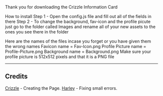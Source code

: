 Thank you for downloading the Crizzle Information Card

How to install
Step 1 - Open the config.js file and fill out all of the fields in there
Step 2 - To change the background, fav-icon and the profile picute just go to the folder called Images and rename all
of your new assets to the ones you see there in the folder

Here are the names of the files incase you forget or you have given them the wrong names
Favicon name = Fav-Icon.png
Profile Picture name = Profile-Picture.png
Background name = Background.png
Make sure your profile picture is 512x512 pixels and that it is a PNG file

---
## Credits

 [Crizzle](https://velocitydesigns.xyz) - Creating the Page.
 [Harley](https://h4r1ey-dev.xyz) - Fixing small errors.
